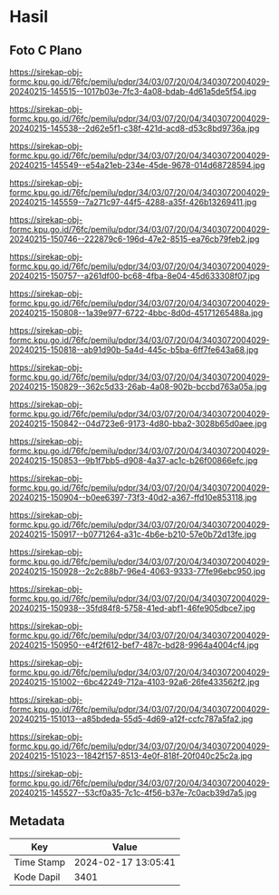 # Hasil

## Foto C Plano

https://sirekap-obj-formc.kpu.go.id/76fc/pemilu/pdpr/34/03/07/20/04/3403072004029-20240215-145515--1017b03e-7fc3-4a08-bdab-4d61a5de5f54.jpg

https://sirekap-obj-formc.kpu.go.id/76fc/pemilu/pdpr/34/03/07/20/04/3403072004029-20240215-145538--2d62e5f1-c38f-421d-acd8-d53c8bd9736a.jpg

https://sirekap-obj-formc.kpu.go.id/76fc/pemilu/pdpr/34/03/07/20/04/3403072004029-20240215-145549--e54a21eb-234e-45de-9678-014d68728594.jpg

https://sirekap-obj-formc.kpu.go.id/76fc/pemilu/pdpr/34/03/07/20/04/3403072004029-20240215-145559--7a271c97-44f5-4288-a35f-426b13269411.jpg

https://sirekap-obj-formc.kpu.go.id/76fc/pemilu/pdpr/34/03/07/20/04/3403072004029-20240215-150746--222879c6-196d-47e2-8515-ea76cb79feb2.jpg

https://sirekap-obj-formc.kpu.go.id/76fc/pemilu/pdpr/34/03/07/20/04/3403072004029-20240215-150757--a261df00-bc68-4fba-8e04-45d633308f07.jpg

https://sirekap-obj-formc.kpu.go.id/76fc/pemilu/pdpr/34/03/07/20/04/3403072004029-20240215-150808--1a39e977-6722-4bbc-8d0d-45171265488a.jpg

https://sirekap-obj-formc.kpu.go.id/76fc/pemilu/pdpr/34/03/07/20/04/3403072004029-20240215-150818--ab91d90b-5a4d-445c-b5ba-6ff7fe643a68.jpg

https://sirekap-obj-formc.kpu.go.id/76fc/pemilu/pdpr/34/03/07/20/04/3403072004029-20240215-150829--362c5d33-26ab-4a08-902b-bccbd763a05a.jpg

https://sirekap-obj-formc.kpu.go.id/76fc/pemilu/pdpr/34/03/07/20/04/3403072004029-20240215-150842--04d723e6-9173-4d80-bba2-3028b65d0aee.jpg

https://sirekap-obj-formc.kpu.go.id/76fc/pemilu/pdpr/34/03/07/20/04/3403072004029-20240215-150853--9b1f7bb5-d908-4a37-ac1c-b26f00866efc.jpg

https://sirekap-obj-formc.kpu.go.id/76fc/pemilu/pdpr/34/03/07/20/04/3403072004029-20240215-150904--b0ee6397-73f3-40d2-a367-ffd10e853118.jpg

https://sirekap-obj-formc.kpu.go.id/76fc/pemilu/pdpr/34/03/07/20/04/3403072004029-20240215-150917--b0771264-a31c-4b6e-b210-57e0b72d13fe.jpg

https://sirekap-obj-formc.kpu.go.id/76fc/pemilu/pdpr/34/03/07/20/04/3403072004029-20240215-150928--2c2c88b7-96e4-4063-9333-77fe96ebc950.jpg

https://sirekap-obj-formc.kpu.go.id/76fc/pemilu/pdpr/34/03/07/20/04/3403072004029-20240215-150938--35fd84f8-5758-41ed-abf1-46fe905dbce7.jpg

https://sirekap-obj-formc.kpu.go.id/76fc/pemilu/pdpr/34/03/07/20/04/3403072004029-20240215-150950--e4f2f612-bef7-487c-bd28-9964a4004cf4.jpg

https://sirekap-obj-formc.kpu.go.id/76fc/pemilu/pdpr/34/03/07/20/04/3403072004029-20240215-151002--6bc42249-712a-4103-92a6-26fe433562f2.jpg

https://sirekap-obj-formc.kpu.go.id/76fc/pemilu/pdpr/34/03/07/20/04/3403072004029-20240215-151013--a85bdeda-55d5-4d69-a12f-ccfc787a5fa2.jpg

https://sirekap-obj-formc.kpu.go.id/76fc/pemilu/pdpr/34/03/07/20/04/3403072004029-20240215-151023--1842f157-8513-4e0f-818f-20f040c25c2a.jpg

https://sirekap-obj-formc.kpu.go.id/76fc/pemilu/pdpr/34/03/07/20/04/3403072004029-20240215-145527--53cf0a35-7c1c-4f56-b37e-7c0acb39d7a5.jpg


## Metadata

| Key        | Value               |
| ---------- | ------------------- |
| Time Stamp | 2024-02-17 13:05:41 |
| Kode Dapil | 3401                |



